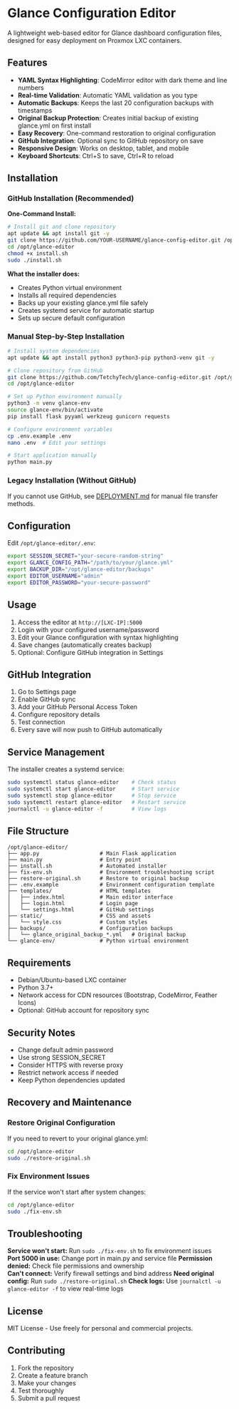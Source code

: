 # Glance Configuration Editor

A lightweight web-based editor for Glance dashboard configuration files, designed for easy deployment on Proxmox LXC containers.

## Features

- **YAML Syntax Highlighting**: CodeMirror editor with dark theme and line numbers
- **Real-time Validation**: Automatic YAML validation as you type
- **Automatic Backups**: Keeps the last 20 configuration backups with timestamps
- **Original Backup Protection**: Creates initial backup of existing glance.yml on first install
- **Easy Recovery**: One-command restoration to original configuration
- **GitHub Integration**: Optional sync to GitHub repository on save
- **Responsive Design**: Works on desktop, tablet, and mobile
- **Keyboard Shortcuts**: Ctrl+S to save, Ctrl+R to reload

## Installation

### GitHub Installation (Recommended)

**One-Command Install:**
```bash
# Install git and clone repository
apt update && apt install git -y
git clone https://github.com/YOUR-USERNAME/glance-config-editor.git /opt/glance-editor
cd /opt/glance-editor
chmod +x install.sh
sudo ./install.sh
```

**What the installer does:**
- Creates Python virtual environment
- Installs all required dependencies
- Backs up your existing glance.yml file safely
- Creates systemd service for automatic startup
- Sets up secure default configuration

### Manual Step-by-Step Installation
```bash
# Install system dependencies
apt update && apt install python3 python3-pip python3-venv git -y

# Clone repository from GitHub
git clone https://github.com/TetchyTech/glance-config-editor.git /opt/glance-editor
cd /opt/glance-editor

# Set up Python environment manually
python3 -m venv glance-env
source glance-env/bin/activate
pip install flask pyyaml werkzeug gunicorn requests

# Configure environment variables
cp .env.example .env
nano .env  # Edit your settings

# Start application manually
python main.py
```

### Legacy Installation (Without GitHub)
If you cannot use GitHub, see [DEPLOYMENT.md](./DEPLOYMENT.md) for manual file transfer methods.

## Configuration

Edit `/opt/glance-editor/.env`:
```bash
export SESSION_SECRET="your-secure-random-string"
export GLANCE_CONFIG_PATH="/path/to/your/glance.yml"
export BACKUP_DIR="/opt/glance-editor/backups"
export EDITOR_USERNAME="admin"
export EDITOR_PASSWORD="your-secure-password"
```

## Usage

1. Access the editor at `http://[LXC-IP]:5000`
2. Login with your configured username/password
3. Edit your Glance configuration with syntax highlighting
4. Save changes (automatically creates backup)
5. Optional: Configure GitHub integration in Settings

## GitHub Integration

1. Go to Settings page
2. Enable GitHub sync
3. Add your GitHub Personal Access Token
4. Configure repository details
5. Test connection
6. Every save will now push to GitHub automatically

## Service Management

The installer creates a systemd service:
```bash
sudo systemctl status glance-editor    # Check status
sudo systemctl start glance-editor     # Start service
sudo systemctl stop glance-editor      # Stop service  
sudo systemctl restart glance-editor   # Restart service
journalctl -u glance-editor -f         # View logs
```

## File Structure

```
/opt/glance-editor/
├── app.py                   # Main Flask application
├── main.py                  # Entry point
├── install.sh               # Automated installer
├── fix-env.sh               # Environment troubleshooting script
├── restore-original.sh      # Restore to original backup
├── .env.example             # Environment configuration template
├── templates/               # HTML templates
│   ├── index.html           # Main editor interface
│   ├── login.html           # Login page
│   └── settings.html        # GitHub settings
├── static/                  # CSS and assets
│   └── style.css            # Custom styles
├── backups/                 # Configuration backups
│   └── glance_original_backup_*.yml   # Original backup
└── glance-env/              # Python virtual environment
```

## Requirements

- Debian/Ubuntu-based LXC container
- Python 3.7+
- Network access for CDN resources (Bootstrap, CodeMirror, Feather Icons)
- Optional: GitHub account for repository sync

## Security Notes

- Change default admin password
- Use strong SESSION_SECRET
- Consider HTTPS with reverse proxy
- Restrict network access if needed
- Keep Python dependencies updated

## Recovery and Maintenance

### Restore Original Configuration
If you need to revert to your original glance.yml:
```bash
cd /opt/glance-editor
sudo ./restore-original.sh
```

### Fix Environment Issues  
If the service won't start after system changes:
```bash
cd /opt/glance-editor
sudo ./fix-env.sh
```

## Troubleshooting

**Service won't start:** Run `sudo ./fix-env.sh` to fix environment issues  
**Port 5000 in use:** Change port in main.py and service file
**Permission denied:** Check file permissions and ownership  
**Can't connect:** Verify firewall settings and bind address
**Need original config:** Run `sudo ./restore-original.sh`
**Check logs:** Use `journalctl -u glance-editor -f` to view real-time logs

## License

MIT License - Use freely for personal and commercial projects.

## Contributing

1. Fork the repository
2. Create a feature branch
3. Make your changes
4. Test thoroughly
5. Submit a pull request
